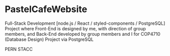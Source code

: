 # PastelCafeWebsite
Full-Stack Development [node.js / React / styled-components / PostgreSQL] Project where Front-End is designed by me, with direction of group members, and Back-End developed by group members and I for COP4710 (Database Design) Project via PostgreSQL

PERN STACC